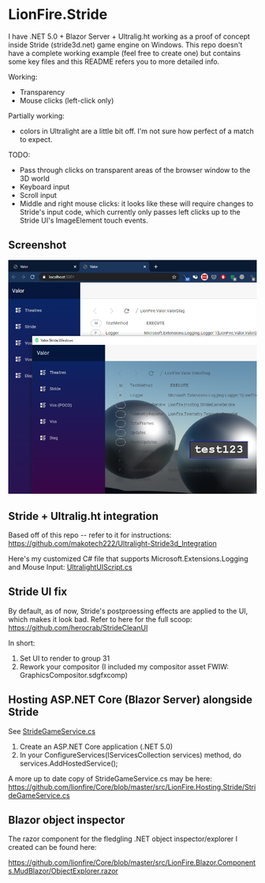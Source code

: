 # LionFire.Stride

I have .NET 5.0 + Blazor Server + Ultralig.ht working as a proof of concept inside Stride (stride3d.net) game engine on Windows.  This repo doesn't have a complete working example (feel free to create one) but contains some key files and this README refers you to more detailed info.

Working:
 - Transparency
 - Mouse clicks (left-click only)
 
Partially working:
 - colors in Ultralight are a little bit off.  I'm not sure how perfect of a match to expect.

TODO:
 - Pass through clicks on transparent areas of the browser window to the 3D world
 - Keyboard input
 - Scroll input
 - Middle and right mouse clicks: it looks like these will require changes to Stride's input code, which currently only passes left clicks up to the Stride UI's ImageElement touch events.

## Screenshot

![screenshot](screenshots/BrowserAndStride.png "Blazor Server in Stride")

## Stride + Ultralig.ht integration

Based off of this repo -- refer to it for instructions: https://github.com/makotech222/Ultralight-Stride3d_Integration

Here's my customized C# file that supports Microsoft.Extensions.Logging and Mouse Input:  [UltralightUIScript.cs](https://github.com/lionfire/LionFire.Stride.Ultralight/blob/main/StrideGame.Game/Code/UltralightUIScript.cs)

## Stride UI fix

By default, as of now, Stride's postproessing effects are applied to the UI, which makes it look bad.
Refer to here for the full scoop: https://github.com/herocrab/StrideCleanUI

In short:

 1. Set UI to render to group 31
 2. Rework your compositor (I included my compositor asset FWIW: GraphicsCompositor.sdgfxcomp)

## Hosting ASP.NET Core (Blazor Server) alongside Stride

See [StrideGameService.cs](https://github.com/lionfire/LionFire.Stride.Ultralight/blob/main/LionFire.Hosting.Stride/StrideGameService.cs)

 1. Create an ASP.NET Core application (.NET 5.0)
 2. In your ConfigureServices(IServicesCollection services) method, do services.AddHostedService<StrideGameService>();

A more up to date copy of StrideGameService.cs may be here: 
https://github.com/lionfire/Core/blob/master/src/LionFire.Hosting.Stride/StrideGameService.cs

## Blazor object inspector

The razor component for the fledgling .NET object inspector/explorer I created can be found here:

https://github.com/lionfire/Core/blob/master/src/LionFire.Blazor.Components.MudBlazor/ObjectExplorer.razor




